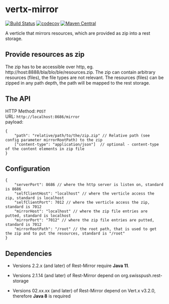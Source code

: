 vertx-mirror
=============

[![Build Status](https://travis-ci.com/swisspush/vertx-rest-mirror.svg?branch=master)](https://travis-ci.com/swisspush/vertx-rest-mirror)
[![codecov](https://codecov.io/gh/swisspush/vertx-rest-mirror/branch/master/graph/badge.svg)](https://codecov.io/gh/swisspush/vertx-rest-mirror)
[![Maven Central](https://img.shields.io/maven-central/v/org.swisspush/rest-mirror.svg)]()

A verticle that mirrors resources, which are provided as zip into a rest storage.

Provide resources as zip
------------------------
The zip has to be accessible over http, eg. http://host:8888/bla/blo/ble/resources.zip.
The zip can contain arbitrary resources (files), the file types are not relevant.
The resources (files) can be zipped in any path depth, the path will be mapped to the rest storage.

The API
--------
HTTP Method: `POST`  
URL: `http://localhost:8686/mirror`  
payload:   

    {
        "path": "relative/path/to/the/zip.zip" // Relative path (see config parameter mirrorRootPath) to the zip
        ["content-type": "application/json"]  // optional - content-type of the content elements in zip file
    }



Configuration
-------------

    {
        "serverPort": 8686 // where the http server is listen on, standard is 8686
        "selfClientHost": "localhost" // where the verticle access the zip, standard is localhost
        "selfClientPort": 7012 // where the verticle access the zip, standard is 7012
        "mirrorHost": "localhost" // where the zip file entries are putted, standard is localhost
        "mirrorPort": "7012" // where the zip file entries are putted, standard is 7012
        "mirrorRootPath": "/root" // the root path, that is used to get the zip and to put the resources, standard is "/root"
    }
    
Dependencies
------------

- Versions 2.2.x (and later) of Rest-Mirror require **Java 11**.

- Versions 2.1.14 (and later) of Rest-Mirror depend on org.swisspush.rest-storage

- Versions 02.xx.xx (and later) of Rest-Mirror depend on Vert.x v3.2.0, therefore **Java 8** is required
